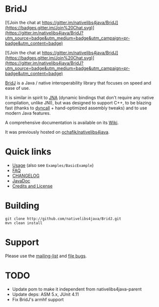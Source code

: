 # BridJ

[![Join the chat at https://gitter.im/nativelibs4java/BridJ](https://badges.gitter.im/Join%20Chat.svg)](https://gitter.im/nativelibs4java/BridJ?utm_source=badge&utm_medium=badge&utm_campaign=pr-badge&utm_content=badge)

[![Join the chat at https://gitter.im/nativelibs4java/BridJ](https://badges.gitter.im/Join%20Chat.svg)](https://gitter.im/nativelibs4java/BridJ?utm_source=badge&utm_medium=badge&utm_campaign=pr-badge&utm_content=badge)

[BridJ](http://bridj.googlecode.com) is a Java / native interoperability library that focuses on speed and ease of use.

It is similar in spirit to [JNA](https://github.com/twall/jna) (dynamic bindings that don't require any native compilation, unlike JNI), but was designed to support C++, to be blazing fast (thanks to [dyncall](http://dyncall.org) + hand-optimized assembly tweaks) and to use modern Java features.

A comprehensive documentation is available on its [Wiki](https://code.google.com/p/bridj/wiki/FAQ?tm=6).

It was previously hosted on [ochafik/nativelibs4java](http://github.com/ochafik/nativelibs4java).

# Quick links

* [Usage](https://code.google.com/p/bridj/wiki/Download) (also see `Examples/BasicExample`)
* [FAQ](https://code.google.com/p/bridj/wiki/FAQ?tm=6)
* [CHANGELOG](./CHANGELOG.md)
* [JavaDoc](http://nativelibs4java.sourceforge.net/bridj/api/development/)
* [Credits and License](http://code.google.com/p/bridj/wiki/CreditsAndLicense)

# Building
  ```
  git clone http://github.com/nativelibs4java/BridJ.git
  mvn clean install
  ```

# Support

Please use the [mailing-list](https://groups.google.com/forum/#!forum/nativelibs4java) and [file bugs](https://github.com/ochafik/nativelibs4java/issues/new).

# TODO

* Update pom to make it independent from nativelibs4java-parent
* Update deps: ASM 5.x, JUnit 4.11
* Fix BridJ's armhf support
